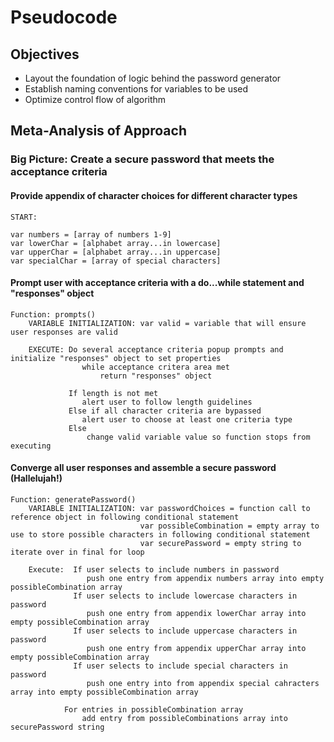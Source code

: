 # Pseudocode

## Objectives
- Layout the foundation of logic behind the password generator
- Establish naming conventions for variables to be used
- Optimize control flow of algorithm

## Meta-Analysis of Approach 

### Big Picture: Create a secure password that meets the acceptance criteria 

#### Provide appendix of character choices for different character types

```
START:

var numbers = [array of numbers 1-9]
var lowerChar = [alphabet array...in lowercase]
var upperChar = [alphabet array...in uppercase]
var specialChar = [array of special characters]

```

#### Prompt user with acceptance criteria with a do...while statement and "responses" object

```
Function: prompts() 
    VARIABLE INITIALIZATION: var valid = variable that will ensure user responses are valid

    EXECUTE: Do several acceptance criteria popup prompts and initialize "responses" object to set properties
                while acceptance critera area met 
                    return "responses" object 
             
             If length is not met 
                alert user to follow length guidelines
             Else if all character criteria are bypassed
                alert user to choose at least one criteria type
             Else 
                 change valid variable value so function stops from executing
```

#### Converge all user responses and assemble a secure password (Hallelujah!)

```
Function: generatePassword()
    VARIABLE INITIALIZATION: var passwordChoices = function call to reference object in following conditional statement
                             var possibleCombination = empty array to use to store possible characters in following conditional statement
                             var securePassword = empty string to iterate over in final for loop

    Execute:  If user selects to include numbers in password
                 push one entry from appendix numbers array into empty possibleCombination array
              If user selects to include lowercase characters in password
                 push one entry from appendix lowerChar array into empty possibleCombination array
              If user selects to include uppercase characters in password
                 push one entry from appendix upperChar array into empty possibleCombination array
              If user selects to include special characters in password
                 push one entry into from appendix special cahracters array into empty possibleCombination array

            For entries in possibleCombination array
                add entry from possibleCombinations array into securePassword string
```     




            






